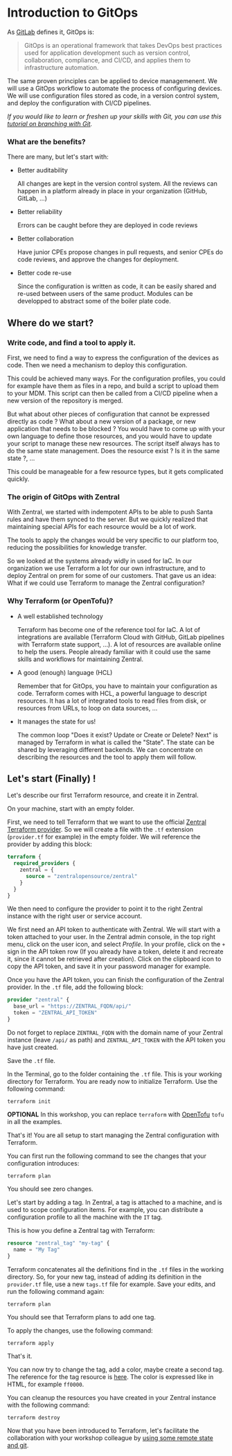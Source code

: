 # Introduction to GitOps

As [GitLab](https://about.gitlab.com/topics/gitops/) defines it, GitOps is:

> GitOps is an operational framework that takes DevOps best practices used for application development such as version control, collaboration, compliance, and CI/CD, and applies them to infrastructure automation.

The same proven principles can be applied to device managemenent. We will use a GitOps workflow to automate the process of configuring devices. We will use configuration files stored as code, in a version control system, and deploy the configuration with CI/CD pipelines.

_If you would like to learn or freshen up your skills with Git, you can use this [tutorial on branching with Git](https://learngitbranching.js.org/)._  

### What are the benefits?

There are many, but let's start with:

 - Better auditability

    All changes are kept in the version control system. All the reviews can happen in a platform already in place in your organization (GitHub, GitLab, …)
    
 - Better reliability
    
    Errors can be caught before they are deployed in code reviews

 - Better collaboration

    Have junior CPEs propose changes in pull requests, and senior CPEs do code reviews, and approve the changes for deployment.
    
 - Better code re-use

    Since the configuration is written as code, it can be easily shared and re-used between users of the same product. Modules can be developped to abstract some of the boiler plate code.
    

## Where do we start?

### Write code, and find a tool to apply it.

First, we need to find a way to express the configuration of the devices as code. Then we need a mechanism to deploy this configuration.

This could be achieved many ways. For the configuration profiles, you could for example have them as files in a repo, and build a script to upload them to your MDM. This script can then be called from a CI/CD pipeline when a new version of the repository is merged.

But what about other pieces of configuration that cannot be expressed directly as code ? What about a new version of a package, or new application that needs to be blocked ? You would have to come up with your own language to define those resources, and you would have to update your script to manage these new resources. The script itself always has to do the same state management. Does the resource exist ? Is it in the same state ?, …

This could be manageable for a few resource types, but it gets complicated quickly.

### The origin of GitOps with Zentral

With Zentral, we started with indempotent APIs to be able to push Santa rules and have them synced to the server. But we quickly realized that maintaining special APIs for each resource would be a lot of work. 

The tools to apply the changes would be very specific to our platform too, reducing the possibilities for knowledge transfer.

So we looked at the systems already widly in used for IaC. In our organization we use Terraform a lot for our own infrastructure, and to deploy Zentral on prem for some of our customers. That gave us an idea: What if we could use Terraform to manage the Zentral configuration?

### Why Terraform (or OpenTofu)?

* A well established technology

    Terraform has become one of the reference tool for IaC. A lot of integrations are available (Terraform Cloud with GitHub, GitLab pipelines with Terraform state support, …). A lot of resources are available online to help the users. People already familiar with it could use the same skills and workflows for maintaining Zentral.
    
* A good (enough) language (HCL)

    Remember that for GitOps, you have to maintain your configuration as code. Terraform comes with HCL, a powerful language to descript resources. It has a lot of integrated tools to read files from disk, or resources from URLs, to loop on data sources, …
    
* It manages the state for us!

    The common loop "Does it exist? Update or Create or Delete? Next" is managed by Terraform in what is called the "State". The state can be shared by leveraging different backends. We can concentrate on describing the resources and the tool to apply them will follow.
    
    
## Let's start (Finally) !

Let's describe our first Terraform resource, and create it in Zentral.

On your machine, start with an empty folder.

First, we need to tell Terraform that we want to use the official [Zentral Terraform provider](https://registry.terraform.io/providers/zentralopensource/zentral/latest/docs). So we will create a file with the `.tf` extension (`provider.tf` for example) in the empty folder. We will reference the provider by adding this block:

```terraform
terraform {
  required_providers {
    zentral = {
      source = "zentralopensource/zentral"
    }
  }
}
```

We then need to configure the provider to point it to the right Zentral instance with the right user or service account.

We first need an API token to authenticate with Zentral. We will start with a token attached to your user. In the Zentral admin console, in the top right menu, click on the user icon, and select _Profile_. In your profile, click on the `+` sign in the API token row (If you already have a token, delete it and recreate it, since it cannot be retrieved after creation). Click on the clipboard icon to copy the API token, and save it in your password manager for example.

Once you have the API token, you can finish the configuration of the Zentral provider. In the `.tf` file, add the following block:

```terraform
provider "zentral" {
  base_url = "https://ZENTRAL_FQDN/api/"
  token = "ZENTRAL_API_TOKEN"
}
```

Do not forget to replace `ZENTRAL_FQDN` with the domain name of your Zentral instance (leave `/api/` as path) and `ZENTRAL_API_TOKEN` with the API token you have just created.

Save the `.tf` file.

In the Terminal, go to the folder containing the `.tf` file. This is your working directory for Terraform. You are ready now to initialize Terraform. Use the following command:

```
terraform init
```

**OPTIONAL** In this workshop, you can replace `terraform` with [OpenTofu](https://opentofu.org/) `tofu` in all the examples.

That's it! You are all setup to start managing the Zentral configuration with Terraform.

You can first run the following command to see the changes that your configuration introduces:

```
terraform plan
```

You should see zero changes.

Let's start by adding a tag. In Zentral, a tag is attached to a machine, and is used to scope configuration items. For example, you can distribute a configuration profile to all the machine with the `IT` tag.

This is how you define a Zentral tag with Terraform:

```terraform
resource "zentral_tag" "my-tag" {
  name = "My Tag"
}
```

Terraform concatenates all the definitions find in the `.tf` files in the working directory. So, for your new tag, instead of adding its definition in the `provider.tf` file, use a new `tags.tf` file for example. Save your edits, and run the following command again:

```
terraform plan
```

You should see that Terraform plans to add one tag.

To apply the changes, use the following command:

```
terraform apply
```

That's it.

You can now try to change the tag, add a color, maybe create a second tag. The reference for the tag resource is [here](https://registry.terraform.io/providers/zentralopensource/zentral/latest/docs/resources/tag). The color is expressed like in HTML, for example `ff0000`.

You can cleanup the resources you have created in your Zentral instance with the following command:

```
terraform destroy
```

Now that you have been introduced to Terraform, let's facilitate the collaboration with your workshop colleague by [using some remote state and git](./3_remote_state_and_git.md).
